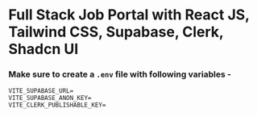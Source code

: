 # Full Stack Job Portal with React JS, Tailwind CSS, Supabase, Clerk, Shadcn UI  
### Make sure to create a `.env` file with following variables -

```
VITE_SUPABASE_URL=
VITE_SUPABASE_ANON_KEY=
VITE_CLERK_PUBLISHABLE_KEY=
```
